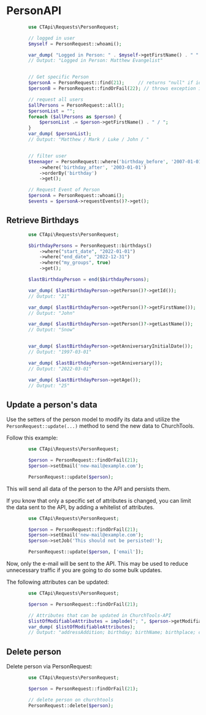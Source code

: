 # PersonAPI

```php
        use CTApi\Requests\PersonRequest;

        // logged in user
        $myself = PersonRequest::whoami();

        var_dump( "Logged in Person: " . $myself->getFirstName() . " " . $myself->getLastName());
        // Output: "Logged in Person: Matthew Evangelist"


        // Get specific Person
        $personA = PersonRequest::find(21);     // returns "null" if id is invalid
        $personB = PersonRequest::findOrFail(22); // throws exception if id is invalid

        // request all users
        $allPersons = PersonRequest::all();
        $personList = "";
        foreach ($allPersons as $person) {
            $personList .= $person->getFirstName() . " / ";
        }
        var_dump( $personList);
        // Output: "Matthew / Mark / Luke / John / "


        // filter user
        $teenager = PersonRequest::where('birthday_before', '2007-01-01')
            ->where('birthday_after', '2003-01-01')
            ->orderBy('birthday')
            ->get();

        // Request Event of Person
        $personA = PersonRequest::whoami();
        $events = $personA->requestEvents()?->get();

```

## Retrieve Birthdays

```php
        use CTApi\Requests\PersonRequest;

        $birthdayPersons = PersonRequest::birthdays()
            ->where("start_date", "2022-01-01")
            ->where("end_date", "2022-12-31")
            ->where("my_groups", true)
            ->get();

        $lastBirthdayPerson = end($birthdayPersons);

        var_dump( $lastBirthdayPerson->getPerson()?->getId());
        // Output: "21"

        var_dump( $lastBirthdayPerson->getPerson()?->getFirstName());
        // Output: "John"

        var_dump( $lastBirthdayPerson->getPerson()?->getLastName());
        // Output: "Snow"


        var_dump( $lastBirthdayPerson->getAnniversaryInitialDate());
        // Output: "1997-03-01"

        var_dump( $lastBirthdayPerson->getAnniversary());
        // Output: "2022-03-01"

        var_dump( $lastBirthdayPerson->getAge());
        // Output: "25"


```

## Update a person's data

Use the setters of the person model to modify its data and utilize the
`PersonRequest::update(...)` method to send the new data to ChurchTools.

Follow this example:

```php
        use CTApi\Requests\PersonRequest;

        $person = PersonRequest::findOrFail(21);
        $person->setEmail('new-mail@example.com');

        PersonRequest::update($person);

```

This will send all data of the person to the API and persists them.

If you know that only a specific set of attributes is changed, you can limit the
data sent to the API, by adding a whitelist of attributes.

```php
        use CTApi\Requests\PersonRequest;

        $person = PersonRequest::findOrFail(21);
        $person->setEmail('new-mail@example.com');
        $person->setJob('This should not be persisted!');

        PersonRequest::update($person, ['email']);

```

Now, only the e-mail will be sent to the API. This may be used to reduce
unnecessary traffic if you are going to do some bulk updates.

The following attributes can be updated:

```php
        use CTApi\Requests\PersonRequest;

        $person = PersonRequest::findOrFail(21);

        // Attributes that can be updated in ChurchTools-API
        $listOfModifiableAttributes = implode("; ", $person->getModifiableAttributes());
        var_dump( $listOfModifiableAttributes);
        // Output: "addressAddition; birthday; birthName; birthplace; campusId; city; country; departmentIds; email; fax; firstName; job; lastName; mobile; nickname; phonePrivate; phoneWork; sexId; statusId; street; zip"


```

## Delete person

Delete person via PersonRequest:

```php
        use CTApi\Requests\PersonRequest;

        $person = PersonRequest::findOrFail(21);

        // delete person on churchtools
        PersonRequest::delete($person);

```